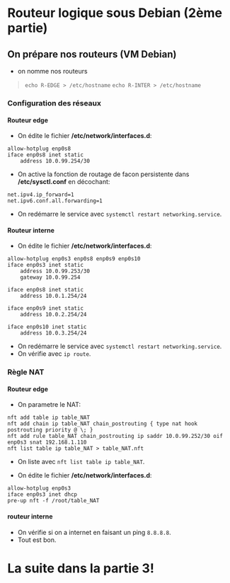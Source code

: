 # Routeur logique sous Debian (2ème partie)

## On prépare nos routeurs (VM Debian)

- on nomme nos routeurs
> `echo R-EDGE > /etc/hostname`
> `echo R-INTER > /etc/hostname`

### Configuration des réseaux

#### Routeur edge
- On édite le fichier **/etc/network/interfaces.d**:
```
allow-hotplug enp0s8
iface enp0s8 inet static
    address 10.0.99.254/30
```

- On active la fonction de routage de facon persistente dans **/etc/sysctl.conf** en décochant:
```
net.ipv4.ip_forward=1
net.ipv6.conf.all.forwarding=1
```
- On redémarre le service avec `systemctl restart networking.service`.

#### Routeur interne
- On édite le fichier **/etc/network/interfaces.d**:
```
allow-hotplug enp0s3 enp0s8 enp0s9 enp0s10
iface enp0s3 inet static
    address 10.0.99.253/30
    gateway 10.0.99.254

iface enp0s8 inet static
    address 10.0.1.254/24
   
iface enp0s9 inet static
    address 10.0.2.254/24
   
iface enp0s10 inet static
    address 10.0.3.254/24
   ```
- On redémarre le service avec `systemctl restart networking.service`.
- On vérifie avec `ip route`.

### Règle NAT

#### Routeur edge

- On parametre le NAT:
```
nft add table ip table_NAT
nft add chain ip table_NAT chain_postrouting { type nat hook postrouting priority @ \; }
nft add rule table_NAT chain_postrouting ip saddr 10.0.99.252/30 oif enp0s3 snat 192.168.1.110 
nft list table ip table_NAT > table_NAT.nft
```
- On liste avec `nft list table ip table_NAT`.

- On édite le fichier **/etc/network/interfaces.d**:
```
allow-hotplug enp0s3
iface enp0s3 inet dhcp
pre-up nft -f /root/table_NAT 
```

#### routeur interne

- On vérifie si on a internet en faisant un ping `8.8.8.8`.
- Tout est bon.

# La suite dans la partie 3!